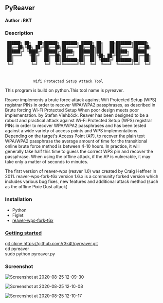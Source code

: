 <h2>PyReaver</h2>


<h4>Author : RKT </h4>


### Description ###

 
     ██████╗ ██╗   ██╗██████╗ ███████╗ █████╗ ██╗   ██╗███████╗██████╗
     ██╔══██╗╚██╗ ██╔╝██╔══██╗██╔════╝██╔══██╗██║   ██║██╔════╝██╔══██╗
     ██████╔╝ ╚████╔╝ ██████╔╝█████╗  ███████║██║   ██║█████╗  ██████
     ██╔═══╝   ╚██╔╝  ██╔══██╗██╔══╝  ██╔══██║╚██╗ ██╔╝██╔══╝  ██╔══██╗
     ██║        ██║   ██║  ██║███████╗██║  ██║ ╚████╔╝ ███████╗██║  ██║
     ╚═╝        ╚═╝   ╚═╝  ╚═╝╚══════╝╚═╝  ╚═╝  ╚═══╝  ╚══════╝╚═╝  ╚═╝


                                                                         
                 Wifi Protected Setup Attack Tool


This program is build on python.This tool name is pyreaver.
                        
Reaver implements a brute force attack against Wifi Protected Setup (WPS) registrar PINs in order to recover WPA/WPA2 passphrases, as described in Brute forcing Wi-Fi Protected Setup When poor design meets poor implementation. by Stefan Viehböck.
Reaver has been designed to be a robust and practical attack against Wi-Fi Protected Setup (WPS) registrar PINs in order to recover WPA/WPA2 passphrases and has been tested against a wide variety of access points and WPS implementations.
Depending on the target's Access Point (AP), to recover the plain text WPA/WPA2 passphrase the average amount of time for the transitional online brute force method is between 4-10 hours. In practice, it will generally take half this time to guess the correct WPS pin and recover the passphrase. When using the offline attack, if the AP is vulnerable, it may take only a matter of seconds to minutes.

The first version of reaver-wps (reaver 1.0) was created by Craig Heffner in 2011.
reaver-wps-fork-t6x version 1.6.x is a community forked version which includes various bug fixes, new features and additional attack method (such as the offline Pixie Dust attack)

### Installation ###

<ul>
<li>Python</li>
 <li>Figlet</li>
<li><a href="https://github.com/r3k4t/reaver-wps-fork-t6x">reaver-wps-fork-t6x</li>
</ul>

### Getting started ###

git clone https://github.com/r3k4t/pyreaver.git
<br>
cd pyreaver
<br>
sudo python pyreaver.py
<br>
</ul>

### Screenshot ###

![Screenshot at 2020-08-25 12-09-30](https://user-images.githubusercontent.com/69615463/91148178-e950d500-e6d6-11ea-8cc9-b3a7bf74bf7d.png)

![Screenshot at 2020-08-25 12-10-08](https://user-images.githubusercontent.com/69615463/91148252-01c0ef80-e6d7-11ea-80e8-68b159657e7a.png)

![Screenshot at 2020-08-25 12-10-17](https://user-images.githubusercontent.com/69615463/91148314-156c5600-e6d7-11ea-964c-b0398be506f2.png)





